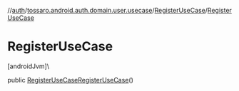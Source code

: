 //[auth](../../../index.md)/[tossaro.android.auth.domain.user.usecase](../index.md)/[RegisterUseCase](index.md)/[RegisterUseCase](-register-use-case.md)

# RegisterUseCase

[androidJvm]\

public [RegisterUseCase](index.md)[RegisterUseCase](-register-use-case.md)()

